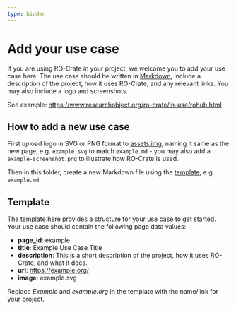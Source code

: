 ```yaml
---
type: hidden
---
```


# Add your use case

If you are using RO-Crate in your project, we welcome you to add your use case here. The use case should be written in [Markdown](https://www.markdownguide.org/),  include a description of the project, how it uses RO-Crate, and any relevant links. You may also include a logo and screenshots.

See example: <https://www.researchobject.org/ro-crate/in-use/rohub.html>

## How to add a new use case
First upload logo in SVG or PNG format to [assets.img](../assets/img), naming it same as the new page, e.g. `example.svg` to match `example.md` - you may also add a `example-screenshot.png` to illustrate how RO-Crate is used.

Then in this folder, create a new Markdown file using the [template](.template.md), e.g. `example.md`.

## Template
The template [here](.template.md) provides a structure for your use case to get started. Your use case should contain the following page data values:

- **page_id**: example
- **title**: Example Use Case Title
- **description**: This is a short description of the project, how it uses RO-Crate, and what it does.
- **url**: https://example.org/
- **image**: example.svg

Replace _Example_ and _example.org_ in the template with the name/link for your project.


